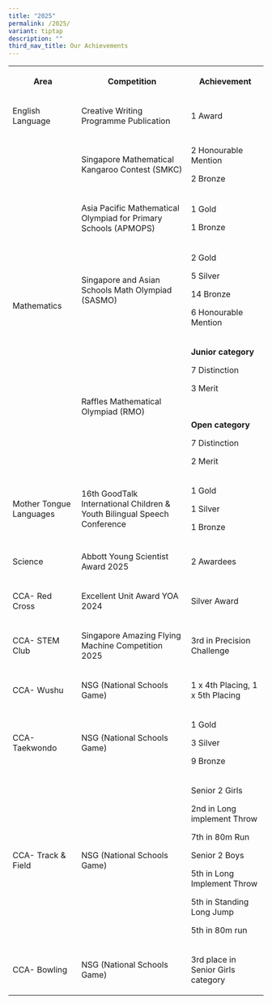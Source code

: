 ```yaml
---
title: "2025"
permalink: /2025/
variant: tiptap
description: ""
third_nav_title: Our Achievements
---
```

<table style="minWidth: 75px">
<colgroup>
<col>
<col>
<col>
</colgroup>
<tbody>
<tr>
<th rowspan="1" colspan="1">
<p>Area</p>
</th>
<th rowspan="1" colspan="1">
<p>Competition</p>
</th>
<th rowspan="1" colspan="1">
<p>Achievement</p>
</th>
</tr>
<tr>
<td rowspan="1" colspan="1">
<p>English Language</p>
</td>
<td rowspan="1" colspan="1">
<p>Creative Writing Programme Publication</p>
</td>
<td rowspan="1" colspan="1">
<p>1 Award</p>
</td>
</tr>
<tr>
<td rowspan="4" colspan="1">
<p>Mathematics</p>
</td>
<td rowspan="1" colspan="1">
<p>Singapore Mathematical Kangaroo Contest (SMKC)</p>
</td>
<td rowspan="1" colspan="1">
<p>2 Honourable Mention</p>
<p>2 Bronze</p>
<p></p>
</td>
</tr>
<tr>
<td rowspan="1" colspan="1">
<p>Asia Pacific Mathematical Olympiad for Primary Schools (APMOPS)</p>
</td>
<td rowspan="1" colspan="1">
<p>1 Gold</p>
<p>1 Bronze</p>
</td>
</tr>
<tr>
<td rowspan="1" colspan="1">
<p>Singapore and Asian Schools Math Olympiad (SASMO)</p>
</td>
<td rowspan="1" colspan="1">
<p>2 Gold</p>
<p>5 Silver</p>
<p>14 Bronze</p>
<p>6 Honourable Mention</p>
</td>
</tr>
<tr>
<td rowspan="1" colspan="1">
<p>Raffles Mathematical Olympiad (RMO)</p>
</td>
<td rowspan="1" colspan="1">
<p><strong>Junior category</strong>
</p>
<p>7 Distinction</p>
<p>3 Merit</p>
<p>&nbsp;</p>
<p><strong>Open category</strong>
</p>
<p>7 Distinction</p>
<p>2 Merit</p>
</td>
</tr>
<tr>
<td rowspan="1" colspan="1">
<p>Mother Tongue Languages</p>
</td>
<td rowspan="1" colspan="1">
<p>16th GoodTalk International Children &amp; Youth Bilingual Speech Conference</p>
</td>
<td rowspan="1" colspan="1">
<p>1 Gold</p>
<p>1 Silver</p>
<p>1 Bronze</p>
</td>
</tr>
<tr>
<td rowspan="1" colspan="1">
<p>Science</p>
</td>
<td rowspan="1" colspan="1">
<p>Abbott Young Scientist Award 2025</p>
</td>
<td rowspan="1" colspan="1">
<p>2 Awardees</p>
</td>
</tr>
<tr>
<td rowspan="1" colspan="1">
<p>CCA- Red Cross</p>
</td>
<td rowspan="1" colspan="1">
<p>Excellent Unit Award YOA 2024</p>
</td>
<td rowspan="1" colspan="1">
<p>Silver Award</p>
</td>
</tr>
<tr>
<td rowspan="1" colspan="1">
<p>CCA- STEM Club</p>
</td>
<td rowspan="1" colspan="1">
<p>Singapore Amazing Flying Machine Competition 2025</p>
</td>
<td rowspan="1" colspan="1">
<p>3rd in Precision Challenge</p>
</td>
</tr>
<tr>
<td rowspan="1" colspan="1">
<p>CCA- Wushu</p>
</td>
<td rowspan="1" colspan="1">
<p>NSG (National Schools Game)</p>
</td>
<td rowspan="1" colspan="1">
<p>1 x 4th Placing, 1 x 5th Placing</p>
</td>
</tr>
<tr>
<td rowspan="1" colspan="1">
<p>CCA-Taekwondo</p>
</td>
<td rowspan="1" colspan="1">
<p>NSG (National Schools Game)</p>
</td>
<td rowspan="1" colspan="1">
<p>1 Gold</p>
<p>3 Silver</p>
<p>9 Bronze</p>
</td>
</tr>
<tr>
<td rowspan="1" colspan="1">
<p>CCA- Track &amp; Field</p>
</td>
<td rowspan="1" colspan="1">
<p>NSG (National Schools Game)</p>
</td>
<td rowspan="1" colspan="1">
<p>Senior 2 Girls</p>
<p>2nd in Long implement Throw</p>
<p>7th in 80m Run</p>
<p></p>
<p>Senior 2 Boys</p>
<p>5th in Long Implement Throw</p>
<p>5th in Standing Long Jump</p>
<p>5th in 80m run</p>
</td>
</tr>
<tr>
<td rowspan="1" colspan="1">
<p>CCA- Bowling</p>
</td>
<td rowspan="1" colspan="1">
<p>NSG (National Schools Game)</p>
</td>
<td rowspan="1" colspan="1">
<p>3rd place in Senior Girls category</p>
</td>
</tr>
</tbody>
</table>
<p></p>